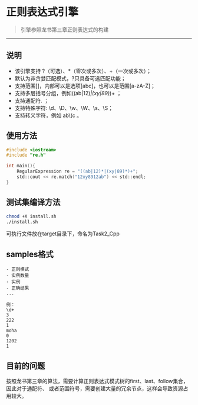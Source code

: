 # 正则表达式引擎
> 引擎参照龙书第三章正则表达式的构建
---

## 说明
* 该引擎支持 ?（可选）、*（零次或多次）、+（一次或多次）；
* 默认为非贪婪匹配模式，?只具备可选匹配功能；
* 支持范围[]，内部可以是选项[abc]，也可以是范围[a-zA-Z]；
* 支持多层括号分组，例如((ab|12)*|(xy|89)*)+ ；
* 支持通配符. ；
* 支持特殊字符: \d、\D、\w、\W、\s、\S；
* 支持转义字符，例如 ab\\(c 。

## 使用方法
```c 
#include <iostream>
#include "re.h"

int main(){
    RegularExpression re = "((ab|12)*|(xy|89)*)+";
    std::cout << re.match("12xy8912ab") << std::endl;
}
```

## 测试集编译方法
```bash
chmod +X install.sh
./install.sh
```
可执行文件放在target目录下，命名为Task2_Cpp

## samples格式
```
- 正则模式
- 实例数量
- 实例
- 正确结果
...

例：
\d+
3
222
1
moha
0
1202
1
```


## 目前的问题
按照龙书第三章的算法，需要计算正则表达式模式树的first、last、follow集合，因此对于通配符、
或者范围符号，需要创建大量的冗余节点，这样会导致资源占用较大。